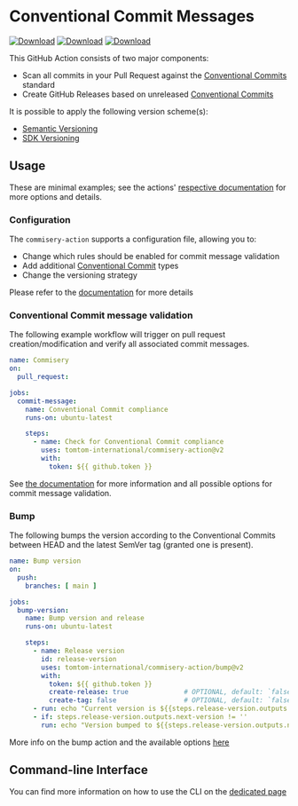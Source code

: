 # Conventional Commit Messages
[![Download](https://img.shields.io/badge/Download-Linux%20x64-blue)](https://github.com/tomtom-international/commisery-action/releases/latest/download/commisery-linux-x64) [![Download](https://img.shields.io/badge/Download-MacOS%20arm64-blue)](https://github.com/tomtom-international/commisery-action/releases/latest/download/commisery-macos-arm64) [![Download](https://img.shields.io/badge/Download-MacOS%20x64-blue)](https://github.com/tomtom-international/commisery-action/releases/latest/download/commisery-macos-x64)

This GitHub Action consists of two major components:

- Scan all commits in your Pull Request against the [Conventional Commits] standard
- Create GitHub Releases based on unreleased [Conventional Commits]

It is possible to apply the following version scheme(s):
- [Semantic Versioning](docs/semantic-versioning.md)
- [SDK Versioning](docs/sdk-versioning.md)


## Usage
These are minimal examples; see the actions' [respective documentation](docs/github-action.md)
for more options and details.

### Configuration

The `commisery-action` supports a configuration file, allowing you to:
- Change which rules should be enabled for commit message validation
- Add additional [Conventional Commit](https://www.conventionalcommits.org/en/v1.0.0/) types
- Change the versioning strategy

Please refer to the [documentation](docs/configuration.md) for more details

### Conventional Commit message validation
The following example workflow will trigger on pull request creation/modification and verify
all associated commit messages.

```yaml
name: Commisery
on:
  pull_request:

jobs:
  commit-message:
    name: Conventional Commit compliance
    runs-on: ubuntu-latest

    steps:
      - name: Check for Conventional Commit compliance
        uses: tomtom-international/commisery-action@v2
        with:
          token: ${{ github.token }}
```
See [the documentation](docs/github-action.md) for more information and all possible options
for commit message validation.

### Bump
The following bumps the version according to the Conventional Commits between HEAD and the
latest SemVer tag (granted one is present).

```yaml
name: Bump version
on:
  push:
    branches: [ main ]

jobs:
  bump-version:
    name: Bump version and release
    runs-on: ubuntu-latest

    steps:
      - name: Release version
        id: release-version
        uses: tomtom-international/commisery-action/bump@v2
        with:
          token: ${{ github.token }}
          create-release: true              # OPTIONAL, default: `false`
          create-tag: false                 # OPTIONAL, default: `false`
      - run: echo "Current version is ${{steps.release-version.outputs.current-version}}"
      - if: steps.release-version.outputs.next-version != ''
        run: echo "Version bumped to ${{steps.release-version.outputs.next-version}}"
```
More info on the bump action and the available options [here](docs/github-action.md)

## Command-line Interface
You can find more information on how to use the CLI on the [dedicated page](docs/cli.md)

[Conventional Commits]: https://www.conventionalcommits.org/en/v1.0.0/
[Commisery]: https://pypi.org/project/commisery/
